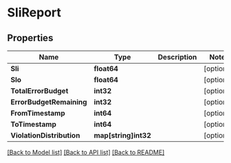 # SliReport

## Properties

Name | Type | Description | Notes
------------ | ------------- | ------------- | -------------
**Sli** | **float64** |  | [optional] 
**Slo** | **float64** |  | [optional] 
**TotalErrorBudget** | **int32** |  | [optional] 
**ErrorBudgetRemaining** | **int32** |  | [optional] 
**FromTimestamp** | **int64** |  | [optional] 
**ToTimestamp** | **int64** |  | [optional] 
**ViolationDistribution** | **map[string]int32** |  | [optional] 

[[Back to Model list]](../README.md#documentation-for-models) [[Back to API list]](../README.md#documentation-for-api-endpoints) [[Back to README]](../README.md)


